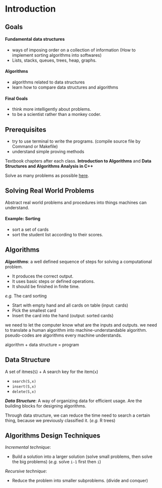 # Introduction

## Goals

#### Fundamental data structures
* ways of imposing order on a collection of information (How to implement sorting algorithms into softwares)
* Lists, stacks, queues, trees, heap, graphs.

#### Algorithms
* algorithms related to data structures
* learn how to compare data structures and algorithms

#### Final Goals
* think more intelligently about problems.
* to be a scientist rather than a monkey coder.

## Prerequisites
* try to use terminal to write the programs. (compile source file by Command or Makefile)
* understand simple proving methods

Textbook chapters after each class. **Introduction to Algorithms** and **Data Structures and Algorithms Analysis in C++**

Solve as many problems as possible [here](http://acm.hdu.edu.cn).

## Solving Real World Problems
Abstract real world problems and procedures into things machines can understand.

#### Example: Sorting
* sort a set of cards
* sort the student list according to their scores.

## Algorithms

***Algorithms***: a well defined sequence of steps for solving a computational problem.
* It produces the correct output.
* It uses basic steps or defined operations.
* It should be finished in finite time.

*e.g.* The card sorting
* Start with empty hand and all cards on table (input: cards)
* Pick the smallest card
* Insert the card into the hand (output: sorted cards)

we need to let the computer know what are the inputs and outputs.
we need to translate a human algorithm into machine-understandable algorithm.
pseudo-codes are algorithms every machine understands.

algorithm + data structure = program

## Data Structure

A set of itmes(`S`) + A search key for the item(`x`)
* `search(S,x)`
* `insert(S,x)`
* `delete(S,x)`

***Data Structure***: A way of organizing data for efficient usage. Are the building blocks for designing algorithms.

Through data structure, we can reduce the time need to search a certain thing, because we previously classified it. (*e.g.* R trees)

## Algorithms Design Techniques

*Incremental technique*:
* Build a solution into a larger solution (solve small problems, then solve the big problems) (*e.g.* solve `i-1` first then `i`)

*Recursive technique*:
* Reduce the problem into smaller subproblems. (divide and conquer)


